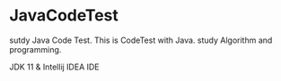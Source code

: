 # JavaCodeTest
sutdy Java Code Test.
This is CodeTest with Java.
study Algorithm and programming.

JDK 11 & Intellij IDEA IDE

